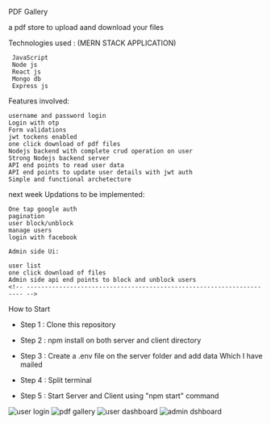 PDF Gallery

a pdf store to upload aand download your files

Technologies used :
(MERN STACK APPLICATION)

     JavaScript
     Node js
     React js
     Mongo db
     Express js


Features involved:

    username and password login 
    Login with otp
    Form validations
    jwt tockens enabled
    one click download of pdf files
    Nodejs backend with complete crud operation on user
    Strong Nodejs backend server
    API end points to read user data
    API end points to update user details with jwt auth
    Simple and functional archetecture

next week Updations to be implemented:

    One tap google auth
    pagination
    user block/unblock
    manage users
    login with facebook

    Admin side Ui:

    user list
    one click download of files 
    Admin side api end points to block and unblock users
    <!-- --------------------------------------------------------------------- -->

How to Start

* Step 1 : Clone this repository

* Step 2 : npm install on both server and client directory

* Step 3 : Create a .env file on the server folder and add data Which I have mailed

* Step 4 : Split terminal

* Step 5 : Start Server and Client using "npm start" command



![user login](https://user-images.githubusercontent.com/105903006/209499660-7c038922-8d2b-48bb-83bc-40d2932960f4.png)
![pdf gallery](https://user-images.githubusercontent.com/105903006/209499663-74e455dd-5889-4112-8d82-7359dafeb6cc.png)
![user dashboard](https://user-images.githubusercontent.com/105903006/209499666-5461f2fe-6f7b-435c-acb3-38c4343dc4d5.png)
![admin dshboard](https://user-images.githubusercontent.com/105903006/209499668-f365cd03-7767-48c7-8c2f-1460e4e20d56.png)
